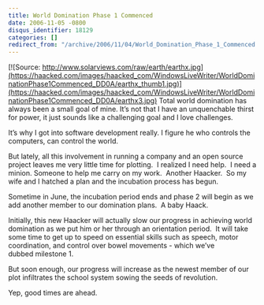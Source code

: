 ```yaml
---
title: World Domination Phase 1 Commenced
date: 2006-11-05 -0800
disqus_identifier: 18129
categories: []
redirect_from: "/archive/2006/11/04/World_Domination_Phase_1_Commenced.aspx/"
---
```


[![Source:
http://www.solarviews.com/raw/earth/earthx.jpg](https://haacked.com/images/haacked_com/WindowsLiveWriter/WorldDominationPhase1Commenced_DD0A/earthx_thumb1.jpg)](https://haacked.com/images/haacked_com/WindowsLiveWriter/WorldDominationPhase1Commenced_DD0A/earthx3.jpg)
Total world domination has always been a small goal of mine. It’s not
that I have an unquenchable thirst for power, it just sounds like a
challenging goal and I love challenges.

It’s why I got into software development really. I figure he who
controls the computers, can control the world.

But lately, all this involvement in running a company and an open source
project leaves me very little time for plotting.  I realized I need
help.  I need a minion. Someone to help me carry on my work.  Another
Haacker.  So my wife and I hatched a plan and the incubation process has
begun.

Sometime in June, the incubation period ends and phase 2 will begin as
we add another member to our domination plans.  A baby Haack.

Initially, this new Haacker will actually slow our progress in achieving
world domination as we put him or her through an orientation period.  It
will take some time to get up to speed on essential skills such as
speech, motor coordination, and control over bowel movements - which
we’ve dubbed milestone 1.

But soon enough, our progress will increase as the newest member of our
plot infiltrates the school system sowing the seeds of revolution. 

Yep, good times are ahead.

